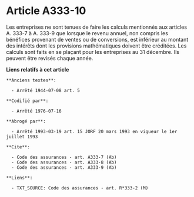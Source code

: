 # Article A333-10

Les entreprises ne sont tenues de faire les calculs mentionnés aux articles A. 333-7 à A. 333-9 que lorsque le revenu annuel,
non compris les bénéfices provenant de ventes ou de conversions, est inférieur au montant des intérêts dont les provisions
mathématiques doivent être créditées. Les calculs sont faits en se plaçant pour les entreprises au 31 décembre. Ils peuvent
être revisés chaque année.

**Liens relatifs à cet article**

	**Anciens textes**:

	  - Arrêté 1944-07-08 art. 5

	**Codifié par**:

	  - Arrêté 1976-07-16

	**Abrogé par**:

	  - Arrêté 1993-03-19 art. 15 JORF 20 mars 1993 en vigueur le 1er juillet 1993

	**Cite**:

	  - Code des assurances - art. A333-7 (Ab)
	  - Code des assurances - art. A333-8 (Ab)
	  - Code des assurances - art. A333-9 (Ab)

	**Liens**:

	  - TXT_SOURCE: Code des assurances - art. R*333-2 (M)
